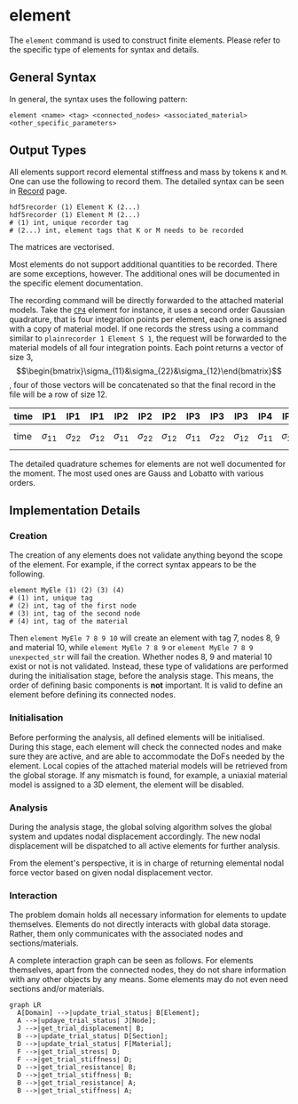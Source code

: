 # element

The `element` command is used to construct finite elements. Please refer to the specific type of elements for syntax and
details.

## General Syntax

In general, the syntax uses the following pattern:

```text
element <name> <tag> <connected_nodes> <associated_material> <other_specific_parameters>
```

## Output Types

All elements support record elemental stiffness and mass by tokens `K` and `M`. One can use the following to record 
them. The detailed syntax can be seen in [Record](../../Library/Recorder/Recorder.md) page.

```text
hdf5recorder (1) Element K (2...)
hdf5recorder (1) Element M (2...)
# (1) int, unique recorder tag
# (2...) int, element tags that K or M needs to be recorded
```

The matrices are vectorised.

Most elements do not support additional quantities to be recorded. There are some exceptions, however. The
additional ones will be documented in the specific element documentation.

The recording command will be directly forwarded to the attached material models. Take
the [`CP4`](../../Library/Element/Membrane/Plane/CP4.md) element for instance, it uses a second order Gaussian
quadrature, that is four integration points per element, each one is assigned with a copy of material model. If one
records the stress using a command similar to `plainrecorder 1 Element S 1`, the request will be forwarded to the
material models of all four integration points. Each point returns a vector of size 3,
$$\begin{bmatrix}\sigma_{11}&\sigma_{22}&\sigma_{12}\end{bmatrix}$$, four of those vectors will be concatenated so 
that the final record in the file will be a row of size 12.

| time | IP1             | IP1             | IP1             | IP2             | IP2             | IP2             | IP3             | IP3             | IP3             | IP4             | IP4             | IP4             |
|------|-----------------|-----------------|-----------------|-----------------|-----------------|-----------------|-----------------|-----------------|-----------------|-----------------|-----------------|-----------------|
| time | $$\sigma_{11}$$ | $$\sigma_{22}$$ | $$\sigma_{12}$$ | $$\sigma_{11}$$ | $$\sigma_{22}$$ | $$\sigma_{12}$$ | $$\sigma_{11}$$ | $$\sigma_{22}$$ | $$\sigma_{12}$$ | $$\sigma_{11}$$ | $$\sigma_{22}$$ | $$\sigma_{12}$$ |

The detailed quadrature schemes for elements are not well documented for the moment. The most used ones are Gauss 
and Lobatto with various orders.

## Implementation Details

### Creation

The creation of any elements does not validate anything beyond the scope of the element. For example, if the correct
syntax appears to be the following.

```text
element MyEle (1) (2) (3) (4)
# (1) int, unique tag
# (2) int, tag of the first node
# (3) int, tag of the second node
# (4) int, tag of the material
```

Then `element MyEle 7 8 9 10` will create an element with tag 7, nodes 8, 9 and material 10, while `element MyEle 7 8 9`
or `element MyEle 7 8 9 unexpected_str` will fail the creation. Whether nodes 8, 9 and material 10 exist or not is not
validated. Instead, these type of validations are performed during the initialisation stage, before the analysis stage.
This means, the order of defining basic components is **not** important. It is valid to define an element before
defining its connected nodes.

### Initialisation

Before performing the analysis, all defined elements will be initialised. During this stage, each element will check the
connected nodes and make sure they are active, and are able to accommodate the DoFs needed by the element. Local copies
of the attached material models will be retrieved from the global storage. If any mismatch is found, for example, a
uniaxial material model is assigned to a 3D element, the element will be disabled.

### Analysis

During the analysis stage, the global solving algorithm solves the global system and updates nodal displacement
accordingly. The new nodal displacement will be dispatched to all active elements for further analysis.

From the element's perspective, it is in charge of returning elemental nodal force vector based on given nodal
displacement vector.

### Interaction

The problem domain holds all necessary information for elements to update themselves. Elements do not directly 
interacts with global data storage. Rather, them only communicates with the associated nodes and sections/materials.

A complete interaction graph can be seen as follows. For elements themselves, apart from the connected nodes, they 
do not share information with any other objects by any means. Some elements may do not even need sections and/or 
materials.

``` mermaid
graph LR
  A[Domain] -->|update_trial_status| B[Element];
  A -->|updaye_trial_status| J[Node];
  J -->|get_trial_displacement| B;
  B -->|update_trial_status| D[Section];
  D -->|update_trial_status| F[Material];
  F -->|get_trial_stress| D;
  F -->|get_trial_stiffness| D;
  D -->|get_trial_resistance| B;
  D -->|get_trial_stiffness| B;
  B -->|get_trial_resistance| A;
  B -->|get_trial_stiffness| A;
```
